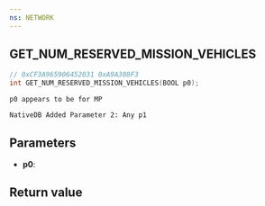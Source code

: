 ```yaml
---
ns: NETWORK
---
```

## GET_NUM_RESERVED_MISSION_VEHICLES

```c
// 0xCF3A965906452031 0xA9A308F3
int GET_NUM_RESERVED_MISSION_VEHICLES(BOOL p0);
```

```
p0 appears to be for MP  
```

```
NativeDB Added Parameter 2: Any p1
```

## Parameters
* **p0**: 

## Return value
